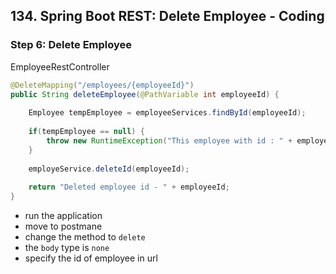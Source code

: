 ## 134. Spring Boot REST: Delete Employee - Coding

### Step 6: Delete Employee 
EmployeeRestController 

```java
@DeleteMapping("/employees/{employeeId}")
public String deleteEmployee(@PathVariable int employeeId) {
    
    Employee tempEmployee = employeeServices.findById(employeeId);
    
    if(tempEmployee == null) {
        throw new RuntimeException("This employee with id : " + employeeId + " does not exist in Database");
    }
    
    employeService.deleteId(employeeId); 
    
    return "Deleted employee id - " + employeeId; 
}
```

* run the application 
* move to postmane 
* change the method to `delete`
* the `body` type is `none`
* specify the id of employee in url